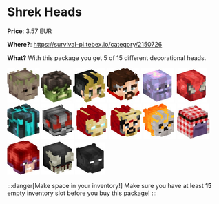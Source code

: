 # Shrek Heads

**Price**: 3.57 EUR

**Where?**: https://survival-pi.tebex.io/category/2150726

**What?** With this package you get 5 of 15 different decorational heads.

![25650 ](466650ac0395010f45337b9eb1631768d6b49402.jpg)
![3328 ](5c05d3bda607b5aa053ae8007af5ca1d770101ee.jpg)
![2850 ](7dbf97c1873ff5b2bd9c54dc544d788db066d25e.jpg)
![3797 ](ab55291b05cb394657fa6ef6c907b5451a5173d5.jpg)
![7961 ](06991282231dc829e9fcb92de08a3182a1679425.jpg)
![38808 ](cc580e7fdacfda0e57e6386b6aac737ca144a8c3.jpg)
![38807 ](1ec9550f832b1e24fe8dcbea24e1c1c83b51631b.jpg)
![33629 ](d3c2edc007cc7b0a6c3272831722d0903f03f2bf.jpg)
![33829 ](f4bdad2a56aec47be4279b1b454cf8212fdebf1e.jpg)
![52747 ](376c9113e97f72043b0547b6aa6d8bc439d039f5.jpg)
![53925 ](9bab2d15cf976e5a8126cbcf9a3c95c1c2130ecf.jpg)
![53974 ](a6dd08f5a07aaf1fddaa08747515c5318e20fa6e.jpg)
![51050 ](dd49aa6f5c2783f578e22183de85b10d0c8536c8.jpg)
![48773 ](358477c579107e55e8fa327897d8b9b98eb32c35.jpg)
![46673 ](c35b06d949c885c999cac563db31f5812bd0c2a9.jpg)

:::danger[Make space in your inventory!]
Make sure you have at least **15** empty inventory slot before you buy this package!
:::
